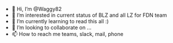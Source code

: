 - 👋 Hi, I’m @Waggy82
- 👀 I’m interested in current status of BLZ and all LZ for FDN team
- 🌱 I’m currently learning to read this all :)
- 💞️ I’m looking to collaborate on ...
- 📫 How to reach me teams, slack, mail, phone

<!---
Waggy82/Waggy82 is a ✨ special ✨ repository because its `README.md` (this file) appears on your GitHub profile.
You can click the Preview link to take a look at your changes.
--->
